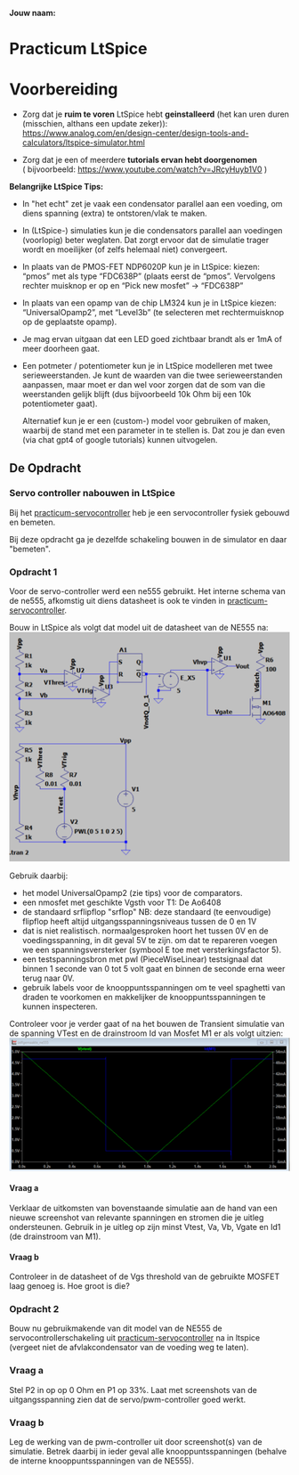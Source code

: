 **Jouw naam:**

# Practicum LtSpice

# Voorbereiding

- Zorg dat je **ruim te voren** LtSpice hebt **geinstalleerd** (het kan uren duren (misschien, althans een update zeker)):
    <https://www.analog.com/en/design-center/design-tools-and-calculators/ltspice-simulator.html>
    
- Zorg dat je een of meerdere **tutorials ervan hebt doorgenomen**  
    ( bijvoorbeeld: <https://www.youtube.com/watch?v=JRcyHuyb1V0> )

**Belangrijke LtSpice Tips:**
- In "het echt" zet je vaak een condensator parallel aan een voeding, om diens spanning (extra) te ontstoren/vlak te maken.
- In (LtSpice-) simulaties kun je die condensators parallel aan voedingen (voorlopig) beter weglaten. Dat zorgt ervoor dat de simulatie trager wordt en moeilijker (of zelfs helemaal niet) convergeert.

-   In plaats van de PMOS-FET NDP6020P kun je in LtSpice: kiezen:  
    “pmos” met als type “FDC638P” (plaats eerst de “pmos”. Vervolgens
    rechter muisknop er op en “Pick new mosfet” -\> “FDC638P”

-   In plaats van een opamp van de chip LM324 kun je in LtSpice
    kiezen:  
    “UniversalOpamp2”, met “Level3b” (te selecteren met rechtermuisknop
    op de geplaatste opamp).

-   Je mag ervan uitgaan dat een LED goed zichtbaar brandt als er 1mA of
    meer doorheen gaat.

-   Een potmeter / potentiometer kun je in LtSpice modelleren met twee
    serieweerstanden. Je kunt de waarden van die twee serieweerstanden
    aanpassen, maar moet er dan wel voor zorgen dat de som van die
    weerstanden gelijk blijft (dus bijvoorbeeld 10k Ohm bij een 10k potentiometer
    gaat).    

    Alternatief kun je er een (custom-) model voor gebruiken of maken, waarbij de stand met een parameter in te stellen is. Dat zou je dan even (via chat gpt4 of google tutorials) kunnen uitvogelen.

## De Opdracht
### Servo controller nabouwen in LtSpice
Bij het [practicum-servocontroller](../servo-controller/practicum-servo-controller.md) heb je een servocontroller fysiek gebouwd en bemeten.

Bij deze opdracht ga je dezelfde schakeling bouwen in de simulator en daar "bemeten".

### Opdracht 1
Voor de servo-controller werd een ne555 gebruikt. Het interne schema van de ne555, afkomstig uit diens datasheet is ook te vinden in [practicum-servocontroller](../servo-controller/practicum-servo-controller.md).

Bouw in LtSpice als volgt dat model uit de datasheet van de NE555 na:   
<img src="./media/media/zelfgemaakte_ne555.png" width="790px"/>

Gebruik daarbij:
- het model UniversalOpamp2 (zie tips) voor de comparators.
- een nmosfet met geschikte Vgsth voor T1: De Ao6408
- de standaard srflipflop "srflop"
  NB: deze standaard (te eenvoudige) flipflop heeft altijd uitgangsspanningsniveaus tussen de 0 en 1V
- dat is niet realistisch. normaalgesproken hoort het tussen 0V en de voedingsspanning, in dit geval 5V te zijn.
  om dat te repareren voegen we een spanningsversterker 
  (symbool E toe met versterkingsfactor 5).
- een testspanningsbron met pwl (PieceWiseLinear) testsignaal dat
  binnen 1 seconde van 0 tot 5 volt gaat en binnen de seconde erna weer terug naar 0V.
- gebruik labels voor de knooppuntsspanningen om te veel spaghetti van draden te voorkomen en 
  makkelijker de knooppuntsspanningen te kunnen inspecteren.

Controleer voor je verder gaat of na het bouwen de Transient simulatie van de spanning VTest en de drainstroom 
Id van Mosfet M1 er als volgt uitzien:
<img src="./media/media/zelfgemaakte_ne555_simulatie.png" width="700px"/>

#### Vraag a
Verklaar de uitkomsten van bovenstaande simulatie aan de hand van een nieuwe screenshot van relevante
spanningen en stromen die je uitleg ondersteunen. Gebruik in je uitleg op zijn minst Vtest, Va, Vb, Vgate en Id1 (de drainstroom van M1).
#### Vraag b
Controleer in de datasheet of de Vgs threshold van de gebruikte MOSFET laag genoeg is. Hoe groot is die?

### Opdracht 2
Bouw nu gebruikmakende van dit model van de NE555 de servocontrollerschakeling uit [practicum-servocontroller](../servo-controller/practicum-servo-controller.md) na in ltspice (vergeet niet de afvlakcondensator van de voeding weg te laten).
### Vraag a
Stel P2 in op op 0 Ohm en P1 op 33%.
Laat met screenshots van de uitgangsspanning zien dat de servo/pwm-controller goed werkt.
### Vraag b
Leg de werking van de pwm-controller uit door screenshot(s) van de simulatie. Betrek daarbij in ieder geval alle knooppuntsspanningen (behalve de interne knooppuntsspanningen van de NE555).
